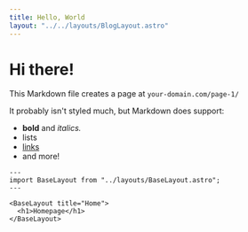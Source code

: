 ```yaml
---
title: Hello, World
layout: "../../layouts/BlogLayout.astro"
---
```


# Hi there!

This Markdown file creates a page at `your-domain.com/page-1/`

It probably isn't styled much, but Markdown does support:

- **bold** and _italics._
- lists
- [links](https://astro.build)
- and more!

```astro
---
import BaseLayout from "../layouts/BaseLayout.astro";
---

<BaseLayout title="Home">
  <h1>Homepage</h1>
</BaseLayout>
```